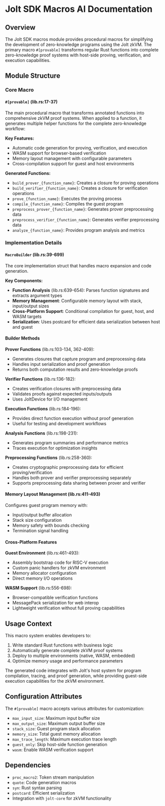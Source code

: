 # Jolt SDK Macros AI Documentation

## Overview
The Jolt SDK macros module provides procedural macros for simplifying the development of zero-knowledge programs using the Jolt zkVM. The primary macro `#[provable]` transforms regular Rust functions into complete zero-knowledge proof systems with host-side proving, verification, and execution capabilities.

## Module Structure

### Core Macro

#### `#[provable]` (lib.rs:17-37)
The main procedural macro that transforms annotated functions into comprehensive zkVM proof systems. When applied to a function, it generates multiple helper functions for the complete zero-knowledge workflow:

**Key Features:**
- Automatic code generation for proving, verification, and execution
- WASM support for browser-based verification
- Memory layout management with configurable parameters
- Cross-compilation support for guest and host environments

**Generated Functions:**
- `build_prover_{function_name}`: Creates a closure for proving operations
- `build_verifier_{function_name}`: Creates a closure for verification operations
- `prove_{function_name}`: Executes the proving process
- `compile_{function_name}`: Compiles the guest program
- `preprocess_prover_{function_name}`: Generates prover preprocessing data
- `preprocess_verifier_{function_name}`: Generates verifier preprocessing data
- `analyze_{function_name}`: Provides program analysis and metrics

### Implementation Details

#### `MacroBuilder` (lib.rs:39-699)
The core implementation struct that handles macro expansion and code generation.

**Key Components:**
- **Function Analysis** (lib.rs:639-654): Parses function signatures and extracts argument types
- **Memory Management**: Configurable memory layout with stack, input/output sizes
- **Cross-Platform Support**: Conditional compilation for guest, host, and WASM targets
- **Serialization**: Uses postcard for efficient data serialization between host and guest

#### Builder Methods

**Prover Functions** (lib.rs:103-134, 362-409):
- Generates closures that capture program and preprocessing data
- Handles input serialization and proof generation
- Returns both computation results and zero-knowledge proofs

**Verifier Functions** (lib.rs:136-182):
- Creates verification closures with preprocessing data
- Validates proofs against expected inputs/outputs
- Uses JoltDevice for I/O management

**Execution Functions** (lib.rs:184-196):
- Provides direct function execution without proof generation
- Useful for testing and development workflows

**Analysis Functions** (lib.rs:198-231):
- Generates program summaries and performance metrics
- Traces execution for optimization insights

**Preprocessing Functions** (lib.rs:258-360):
- Creates cryptographic preprocessing data for efficient proving/verification
- Handles both prover and verifier preprocessing separately
- Supports preprocessing data sharing between prover and verifier

#### Memory Layout Management (lib.rs:411-493)
Configures guest program memory with:
- Input/output buffer allocation
- Stack size configuration
- Memory safety with bounds checking
- Termination signal handling

#### Cross-Platform Features

**Guest Environment** (lib.rs:461-493):
- Assembly bootstrap code for RISC-V execution
- Custom panic handlers for zkVM environment
- Memory allocator configuration
- Direct memory I/O operations

**WASM Support** (lib.rs:556-698):
- Browser-compatible verification functions
- MessagePack serialization for web interop
- Lightweight verification without full proving capabilities

## Usage Context

This macro system enables developers to:
1. Write standard Rust functions with business logic
2. Automatically generate complete zkVM proof systems
3. Deploy to multiple environments (native, WASM, embedded)
4. Optimize memory usage and performance parameters

The generated code integrates with Jolt's host system for program compilation, tracing, and proof generation, while providing guest-side execution capabilities for the zkVM environment.

## Configuration Attributes

The `#[provable]` macro accepts various attributes for customization:
- `max_input_size`: Maximum input buffer size
- `max_output_size`: Maximum output buffer size  
- `stack_size`: Guest program stack allocation
- `memory_size`: Total guest memory allocation
- `max_trace_length`: Maximum execution trace length
- `guest_only`: Skip host-side function generation
- `wasm`: Enable WASM verification support

## Dependencies
- `proc_macro2`: Token stream manipulation
- `quote`: Code generation macros
- `syn`: Rust syntax parsing
- `postcard`: Efficient serialization
- Integration with `jolt-core` for zkVM functionality